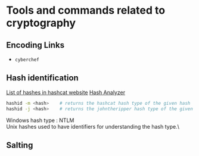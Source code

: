 # Tools and commands related to cryptography

## Encoding Links

- `cyberchef`

## Hash identification

[List of hashes in hashcat website](https://hashcat.net/wiki/doku.php?id=example_hashes)
[Hash Analyzer](https://www.tunnelsup.com/hash-analyzer/)

```bash
hashid -m <hash>    # returns the hashcat hash type of the given hash
hashid -j <hash>    # returns the johntheripper hash type of the given hash
```

Windows hash type : NTLM\
Unix hashes used to have identifiers for understanding the hash type.\

## Salting

